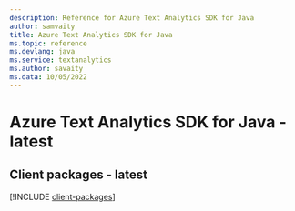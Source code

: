 ```yaml
---
description: Reference for Azure Text Analytics SDK for Java
author: samvaity
title: Azure Text Analytics SDK for Java
ms.topic: reference
ms.devlang: java
ms.service: textanalytics
ms.author: savaity
ms.data: 10/05/2022
---
```

# Azure Text Analytics SDK for Java - latest

## Client packages - latest
[!INCLUDE [client-packages](text-analytics-client-index.md)]